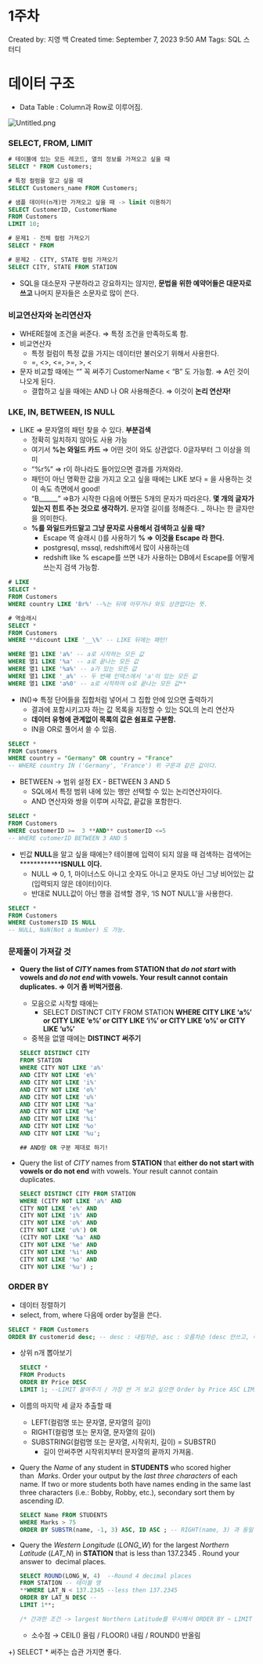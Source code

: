 # 1주차

Created by: 지영 백
Created time: September 7, 2023 9:50 AM
Tags: SQL 스터디

# 데이터 구조

- Data Table : Column과 Row로 이루어짐.

![Untitled.png](/BaekJiyoungg/SQL_Advanced/week1/Untitled.png)

### SELECT, FROM, LIMIT

```sql
# 테이블에 있는 모든 레코드, 열의 정보를 가져오고 싶을 때
SELECT * FROM Customers;

# 특정 컬럼을 알고 싶을 때
SELECT Customers_name FROM Customers;

# 샘플 데이터(n개)만 가져오고 싶을 때 -> limit 이용하기
SELECT CustomerID, CustomerName
FROM Customers
LIMIT 10;
```

```sql
# 문제1 - 전체 컬럼 가져오기
SELECT * FROM 

# 문제2 - CITY, STATE 컬럼 가져오기
SELECT CITY, STATE FROM STATION

```

- SQL을 대소문자 구분하라고 강요하지는 않지만, **문법을 위한 예약어들은 대문자로 쓰고** 나머지 문자들은 소문자로 많이 쓴다.

### 비교연산자와 논리연산자

- WHERE절에 조건을 써준다.  ⇒ 특정 조건을 만족하도록 함.
- 비교연산자
    - 특정 컬럼이 특정 값을 가지는 데이터만 불러오기 위해서 사용한다.
    - =, <>, <=, >=, >, <
- 문자 비교할 때에는 “” 꼭 써주기 CustomerName < “B” 도 가능함. ⇒ A인 것이 나오게 된다.
    - 결합하고 싶을 때에는 AND 나 OR 사용해준다. ⇒ 이것이 **논리 연산자!**

### LKE, IN, BETWEEN, IS NULL

- LIKE ⇒ 문자열의 패턴 찾을 수 있다. **부분검색**
    - 정확히 일치하지 않아도 사용 가능
    - 여기서 **%는 와일드 카드** ⇒ 어떤 것이 와도 상관없다. 0글자부터 그 이상을 의미
    - “%r%” ⇒ r이 하나라도 들어있으면 결과를 가져와라.
    - 패턴이 아닌 명확한 값을 가지고 오고 싶을 때에는 LIKE 보다 = 을 사용하는 것이 속도 측면에서 good!
    - “B______” ⇒B가 시작한 다음에 어쨌든 5개의 문자가 따라온다. **몇 개의 글자가 있는지 힌트 주는 것으로 생각하기.** 문자열 길이를 정해준다. _ 하나는 한 글자만을 의미한다.
    - **%를 와일드카드말고 그냥 문자로 사용해서 검색하고 싶을 때?**
        - Escape 역 슬래시 (\)를 사용하기  **\% ⇒ 이것을 Escape 라 한다.**
        - postgresql, mssql, redshift에서 많이 사용하는데
        - redshift like % escape를 쓰면 내가 사용하는 DB에서 Escape를 어떻게 쓰는지 검색 가능함.

```sql
# LIKE
SELECT * 
FROM Customers
WHERE country LIKE 'Br%' --%는 뒤에 아무거나 와도 상관없다는 뜻.

# 역슬래시
SELECT *
FROM Customers
WHERE **dicount LIKE '__\%' -- LIKE 뒤에는 패턴!

WHERE 열1 LIKE 'a%' -- a로 시작하는 모든 값
WHERE 열1 LIKE '%a' -- a로 끝나는 모든 값
WHERE 열1 LIKE '%a%' -- a가 있는 모든 값
WHERE 열1 LIKE '_a%' -- 두 번째 인덱스에서 'a'이 있는 모든 값
WHERE 열1 LIKE 'a%0' -- a로 시작하여 o로 끝나는 모든 값**
```

- IN()⇒ 특정 단어들을 집합처럼 넣어서 그 집합 안에 있으면 출력하기
    - 결과에 포함시키고자 하는 값 목록을 지정할 수 있는 SQL의 논리 연산자
    - **데이터 유형에 관계없이 목록의 값은 쉼표로 구분함.**
    - IN을 OR로 풀어서 쓸 수 있음.

```sql
SELECT *
FROM Customers
WHERE country = "Germany" OR country = "France"
-- WHERE country IN ('Germany', 'France') 위 구문과 같은 값이다. 
```

- BETWEEN → 범위 설정 EX - BETWEEN 3 AND 5
    - SQL에서 특정 범위 내에 있는 행만 선택할 수 있는 논리연산자이다.
    - AND 연산자와 쌍을 이루며 시작값, 끝값을 포함한다.

```sql
SELECT *
FROM Customers
WHERE customerID >=  3 **AND** customerID <=5
-- WHERE cutomerID BETWEEN 3 AND 5
```

- 빈값 **NULL**을 알고 싶을 때에는? 테이블에 입력이 되지 않을 때 검색하는 검색어는 **************ISNULL  이다.**
    - NULL ⇒ 0, 1, 마이너스도 아니고 숫자도 아니고 문자도 아닌 그냥 비어있는 값(입력되지 않은 데이터)이다.
    - 반대로 NULL값이 아닌 행을 검색할 경우, ‘IS NOT NULL’을 사용한다.

```sql
SELECT *
FROM Customers
WHERE CustomersID IS NULL
-- NULL, NaN(Not a Number) 도 가능. 
```

### 문제풀이 가져갈 것

- **Query the list of *CITY* names from STATION that *do not start* with vowels and *do not end* with vowels. Your result cannot contain duplicates. ⇒ 이거 좀 버벅거렸음.**
    - 모음으로 시작할 때에는
        - SELECT DISTINCT CITY FROM STATION **WHERE CITY LIKE ‘a%’ or CITY LIKE ‘e%’ or CITY LIKE ‘i%’ or CITY LIKE ‘o%’ or CITY LIKE ‘u%’**
    - 중복을 없앨 때에는 **********************************DISTINCT 써주기**********************************
    
    ```sql
    SELECT DISTINCT CITY 
    FROM STATION 
    WHERE CITY NOT LIKE 'a%'
    AND CITY NOT LIKE 'e%'
    AND CITY NOT LIKE 'i%' 
    AND CITY NOT LIKE 'o%'
    AND CITY NOT LIKE 'u%'
    AND CITY NOT LIKE '%a' 
    AND CITY NOT LIKE '%e'
    AND CITY NOT LIKE '%i'
    AND CITY NOT LIKE '%o'
    AND CITY NOT LIKE '%u';
    
    ## AND랑 OR 구분 제대로 하기!
    ```
    
- Query the list of *CITY* names from **STATION** that **either do not start with vowels or do not end** with vowels. Your result cannot contain duplicates.
    
    ```sql
    SELECT DISTINCT CITY FROM STATION
    WHERE (CITY NOT LIKE 'a%' AND
    CITY NOT LIKE 'e%' AND
    CITY NOT LIKE 'i%' AND
    CITY NOT LIKE 'o%' AND
    CITY NOT LIKE 'u%') OR
    (CITY NOT LIKE '%a' AND
    CITY NOT LIKE '%e' AND
    CITY NOT LIKE '%i' AND
    CITY NOT LIKE '%o' AND
    CITY NOT LIKE '%u') ;
    ```
    

### ORDER BY

- 데이터 정렬하기
- select, from, where 다음에 order by절을 쓴다.

```sql
SELECT * FROM Customers
ORDER BY customerid desc; -- desc : 내림차순, asc : 오름차순 (desc 안쓰고, 즉 안쓰면 default값)
```

- 상위 n개 뽑아보기
    
    ```sql
    SELECT *
    FROM Products
    ORDER BY Price DESC
    LIMIT 1; --LIMIT 붙여주기 / 가장 싼 거 보고 싶으면 Order by Price ASC LIMIT 1 해주기
    ```
    
- 이름의 마지막 세 글자 추출할 때
    - LEFT(컬럼명 또는 문자열, 문자열의 길이)
    - RIGHT(컬럼명 또는 문자열, 문자열의 길이)
    - SUBSTRING(컬럼명 또는 문자열, 시작위치, 길이)
    = SUBSTR()
        - 길이 안써주면 시작위치부터 문자열의 끝까지 가져옴.
- Query the *Name* of any student in **STUDENTS** who scored higher than  *Marks*. Order your output by the *last three characters* of each name. If two or more students both have names ending in the same last three characters (i.e.: Bobby, Robby, etc.), secondary sort them by ascending *ID*.
    
    ```sql
    SELECT Name FROM STUDENTS
    WHERE Marks > 75 
    ORDER BY SUBSTR(name, -1, 3) ASC, ID ASC ; -- RIGHT(name, 3) 과 동일
    ```
    
- Query the *Western Longitude* (*LONG_W*) for the largest *Northern Latitude* (*LAT_N*) in **STATION** that is less than 137.2345 . Round your answer to  decimal places.
    
    ```sql
    SELECT ROUND(LONG_W, 4)  --Round 4 decimal places
    FROM STATION -- 테이블 명
    **WHERE LAT_N < 137.2345 --less then 137.2345
    ORDER BY LAT_N DESC -- 
    LIMIT 1**;
    
    /* 간과한 조건 -> largest Northern Latitude를 무시해서 ORDER BY ~ LIMIT 1을 안씀. */
    ```
    
    - 소수점 → CEIL() 올림 / FLOOR() 내림 / ROUND() 반올림
    

+) SELECT * 써주는 습관 가지면 좋다.